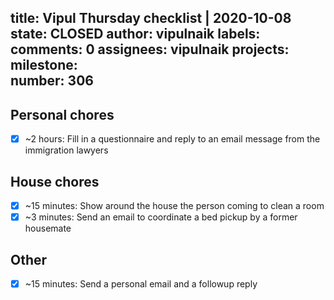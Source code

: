 title:	Vipul Thursday checklist | 2020-10-08
state:	CLOSED
author:	vipulnaik
labels:	
comments:	0
assignees:	vipulnaik
projects:	
milestone:	
number:	306
--
## Personal chores

- [x] ~2 hours: Fill in a questionnaire and reply to an email message from the immigration lawyers

## House chores

- [x] ~15 minutes: Show around the house the person coming to clean a room
- [x] ~3 minutes: Send an email to coordinate a bed pickup by a former housemate

## Other

- [x] ~15 minutes: Send a personal email and a followup reply
